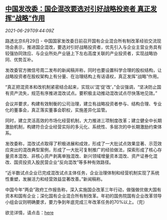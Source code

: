 <!--1624960862000-->
[中国发改委：国企混改要选对引好战略投资者 真正发挥“战略”作用](https://cn.reuters.com/article/china-ndrc-soe-stock-reform-0629-idCNKCS2E50ZP)
------

<div><i>2021-06-29T09:44:09Z</i></div><p>路透北京6月29日 - 中国国家发改委日前召开国有企业混合所有制改革经验交流现场会表示，推进国企混改，要选对引好战略投资者，优先引入与企业主营业务具有较强协同效应、与企业所处产业链上下左右高度关联的产业投资者，实现战略协同、优势互补。</p><p>发改委官方微信号周二发布的新闻稿并称，同时也要设置科学合理的股权结构，让战略投资者在股权架构上有分量、在治理结构上有话语权，真正发挥“战略”作用。</p><p>“真正把混资本和改机制紧密结合起来，实现以‘混’促‘改’，”会议强调，“坚决防止国有资产流失，规范有序推进混改试点。要积极主动推动混改试点尽快落地见效。”</p><p>会议并要求，构建有效制衡的公司治理，建立有战略投资者参与、结构合理、专业化的董事会，真正落实董事会职权，实施差异化监管。</p><p>同时，建立灵活高效的市场化经营机制，大力推进三项制度改革；建立健全中长期激励机制，构建符合企业经营实际的多元化、系统性、多层次的中长期激励约束体系。</p><p>发改委称，混改试点取得了积极进展和成效，形成了一大批试点效果显著、示范效应突出的混改典型案例，形成了一大批可复制推广的经验做法，探索形成了核心存量资本混改、非核心资产剥离单独混改、新兴领域增量资本混改、资产证券化混改、国资投资入股民营企业“反向混改”等多种有效路径。</p><p>“近半数试点企业已完成混改试点主体任务，企业治理体制和经营机制实现了系统性重塑，发展活力和经营效益显著改善。”新闻稿称。</p><p>中国今年“两会”政府工作报告称，深入实施国企改革三年行动，做强做优做大国有资本和国有企业；深化国有企业混合所有制改革。年初的国务院国有企业改革领导小组会议则明确要求，要力争到年底完成三年改革任务的70%以上。（完）</p><p>欲览详情，请点击：<a href="https://mp.weixin.qq.com/s/Ma1agVp29whPJForDJabGQ">here</a></p>
